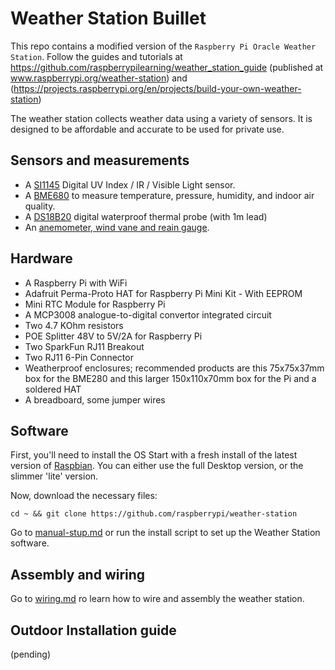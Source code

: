 # Weather Station Buillet

This repo contains a modified version of the `Raspberry Pi Oracle Weather Station`.
Follow the guides and tutorials at https://github.com/raspberrypilearning/weather_station_guide (published at www.raspberrypi.org/weather-station) and (https://projects.raspberrypi.org/en/projects/build-your-own-weather-station)

The weather station collects weather data using a variety of sensors. It is designed to be affordable and accurate to be used for private use.

 ## Sensors and measurements
  - A [SI1145](https://www.adafruit.com/product/1777) Digital UV Index / IR / Visible Light sensor.
 - A [BME680](https://www.adafruit.com/product/3660) to measure temperature, pressure, humidity, and indoor air quality.
 - A [DS18B20](https://www.adafruit.com/product/381) digital waterproof thermal probe (with 1m lead)
 - An [anemometer, wind vane and reain gauge](https://www.sparkfun.com/products/8942).


## Hardware
- A Raspberry Pi with WiFi
- Adafruit Perma-Proto HAT for Raspberry Pi Mini Kit - With EEPROM
- Mini RTC Module for Raspberry Pi
- A MCP3008 analogue-to-digital convertor integrated circuit
- Two 4.7 KOhm resistors
- POE Splitter 48V to 5V/2A for Raspberry Pi
- Two SparkFun RJ11 Breakout 
- Two RJ11 6-Pin Connector 
- Weatherproof enclosures; recommended products are this 75x75x37mm box for the BME280 and this larger 150x110x70mm box for the Pi and a soldered HAT
- A breadboard, some jumper wires

## Software

First, you'll need to install the OS Start with a fresh install of the latest version of [Raspbian](https://www.raspberrypi.org/downloads/raspbian/). You can either use the full Desktop version, or the slimmer 'lite' version.

Now, download the necessary files:

    cd ~ && git clone https://github.com/raspberrypi/weather-station

Go to [manual-stup.md](https://github.com/danuriegas/weather-station-buillet/blob/dev/manual-setup.md) or run the install script to set up the Weather Station software.

## Assembly and wiring

Go to [wiring.md](https://github.com/danuriegas/weather-station-buillet/blob/dev/wiring.md) ro learn how to wire and assembly the weather station.

## Outdoor Installation guide
(pending)




